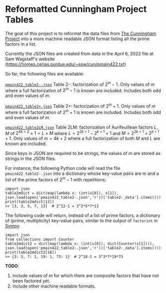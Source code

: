 # Reformatted Cunningham Project Tables
 The goal of this project is to reformat the data files from [The Cunningham Project](https://homes.cerias.purdue.edu/~ssw/cun/) into a more machine readable JSON format listing all the prime factors in a list.
 
 Currently the JSON files are created from data in the April 6, 2022 file at Sam Wagstaff's website (https://homes.cerias.purdue.edu/~ssw/cun/pmain422.txt)

 So far, the following files are available:

 [`pmain422_table2-.json`](Reformatted-Cunningham-Project-tables/blob/main/pmain422_table2-.json)
 Table 2-: factorization of $2^m-1$. Only values of $m$ where a full factorization of $2^m-1$ is known are included. Includes both odd and even values of $m$.

 [`pmain422_table2+.json`](Reformatted-Cunningham-Project-tables/blob/main/pmain422_table2%2B.json)
 Table 2+: factorization of $2^m+1$. Only values of $m$ where a full factorization of $2^m+1$ is known are included. Includes both odd and even values of $m$.

 [`pmain422_table2LM.json`](Reformatted-Cunningham-Project-tables/blob/main/pmain422_table2LM.json)
 Table 2LM: factorization of Aurifeuillean factors $L$, $M$ of $2^{4k+2}+1=L\times M$ where $L = 2^{2k+1}-2^{k+1}+1$ and $M = 2^{2k+1}+2^{k+1}+1$.
 Only values of $m = 4k+2$ where a full factorization of both $M$ and $L$ are known are included.
 
Since keys in JSON are required to be strings, the values of $m$ are stored as strings in the JSON files. 

For instance, the following Python code will read the file
 `pmain422_table2-.json` into a dictionary whose key-value pairs are $m$ and a list of the prime factors of $2^m-1$ with repetitions:

    import json
    table2mdict = dict(map(lambda x: (int(x[0]), x[1]), json.load(open('pmain422_table2-.json','r'))['table2-_data'].items()))
    print(table2mdict[12])
    >> [3, 3, 5, 7, 13]  # 2^12-1 = 3^2*5*7*13


The following code will return, instead of a list of prime factors, a dictionary of (prime, multiplicity) key-value pairs, similar to the output of `factorint` in [Sympy](https://www.sympy.org/en/index.html).

    import json
    from collections import Counter
    table2mdict2 = dict(map(lambda x: (int(x[0]), dict(Counter(x[1]))), json.load(open('pmain422_table2-.json','r'))['table2-_data'].items()))
    print(table2mdict2[18])
    >> {3: 3, 7: 1, 19: 1, 73: 1}  # 2^18-1 = 3^3*7*19*73

**TODO**: 
1. include values of $m$ for which there are composite factors that have not been factored yet.
2. include other machine readable formats. 




